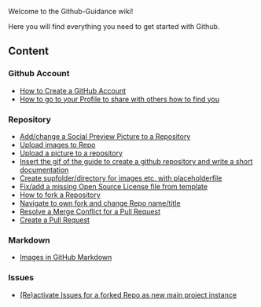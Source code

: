 Welcome to the Github-Guidance wiki!

Here you will find everything you need to get started with Github.

## Content

### Github Account
- [How to Create a GitHub Account](github-account#create-a-github-account)
- [How to go to your Profile to share with others how to find you](github-account/profile)

### Repository
- [Add/change a Social Preview Picture to a Repository](github-repo/images)
- [Upload images to Repo](github-repo/images)
- [Upload a picture to a repository](github-repo/images)
- [Insert the gif of the guide to create a github repository and write a short documentation](github-repo/images)
- [Create supfolder/directory for images etc. with placeholderfile](github-repo/images)
- [Fix/add a missing Open Source License file from template](github-repo/license)
- [How to fork a Repository](github-repo/fork)
- [Navigate to own fork and change Repo name/title](github-repo/fork)
- [Resolve a Merge Conflict for a Pull Request](github-repo/pull-request)
- [Create a Pull Request]((github-repo/pull-request))

### Markdown
- [Images in GitHub Markdown](github-markdown/images)

### Issues
- [(Re)activate Issues for a forked Repo as new main project instance](github-issues/create)
